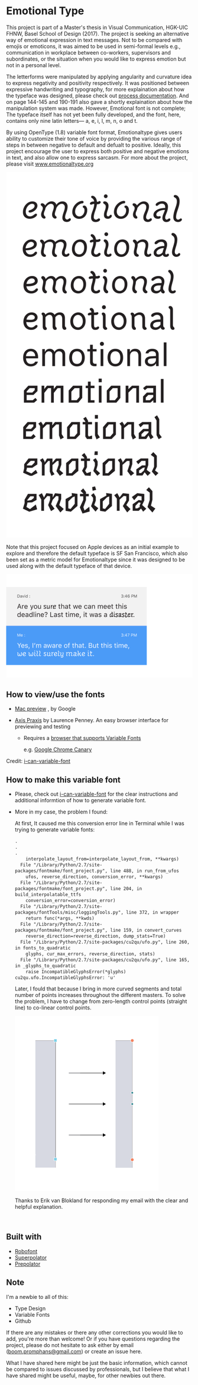 # Emotional Type #

This project is part of a Master's thesis in Visual Communication, HGK-UIC FHNW, Basel School of Design (2017). The project is seeking an alternative way of emotional expression in text messages. Not to be compared with emojis or emoticons, it was aimed to be used in semi-formal levels e.g., communication in workplace between co-workers, supervisors and subordinates, or the situation when you would like to express emotion but not in a personal level. 



The letterforms were manipulated by applying angularity and curvature idea to express negativity and positivity respectively. It was positioned between expressive handwriting and typography, for more explaination about how the typeface was designed, please check out [process documentation](https://www.dropbox.com/s/juh1nblepx19gpw/emotionaltype_processdocumentation.pdf?dl=0). And on page 144-145 and 190-191 also gave a shortly explaination about how the manipulation system was made. However, Emotional font is not complete; The typeface itself has not yet been fully developed, and the font, here, contains only nine latin letters— a, e, i, l, m, n, o and t.   



By using OpenType (1.8) variable font format, Emotionaltype gives users ability to customize their tone of voice by providing the various range of steps in between negative to default and defualt to positive. Ideally, this project encourage the user to express both positive and negative emotions in text, and also allow one to express sarcasm. For more about the project, please visit www.emotionaltype.org  



![image of all weights](https://github.com/boomwooq/emotionaltype/blob/master/screenshot/all_weights.png)

Note that this project focused on Apple devices as an initial example to explore and therefore the default typeface is SF San Francisco, which also been set as a metric model for Emotionaltype since it was designed to be used along with the default typeface of that device. 

![image of screenshot_2](https://github.com/boomwooq/emotionaltype/blob/master/screenshot/screenshot_2.png)



## How to view/use the fonts ## 

* [Mac preview](https://github.com/googlei18n/fontview/releases) , by Google

* [Axis Praxis](http://www.axis-praxis.org/)  by Laurence Penney. An easy browser interface for previewing and testing 

  * Requires a [browser that supports Variable Fonts](http://www.axis-praxis.org/blog/2017-04-05/17/how-to-get-variable-fonts-working-in-safari-chrome-and-firefox-macos)

    e.g. [Google Chrome Canary](https://www.google.com/chrome/browser/canary.html)

Credit: [i-can-variable-font](https://github.com/scribbletone/i-can-variable-font) 

## How to make this variable font ## 

* Please, check out [i-can-variable-font](https://github.com/scribbletone/i-can-variable-font) for the clear instructions and additional informtion of how to generate variable font. 

* More in my case, the problem I found: 

  At first, It caused me this conversion error line in Terminal while I was trying to generate variable fonts:

  ```terminal
  .
  .
  .
      interpolate_layout_from=interpolate_layout_from, **kwargs)
    File "/Library/Python/2.7/site-packages/fontmake/font_project.py", line 488, in run_from_ufos
      ufos, reverse_direction, conversion_error, **kwargs)
    File "/Library/Python/2.7/site-packages/fontmake/font_project.py", line 204, in build_interpolatable_ttfs
      conversion_error=conversion_error)
    File "/Library/Python/2.7/site-packages/fontTools/misc/loggingTools.py", line 372, in wrapper
      return func(*args, **kwds)
    File "/Library/Python/2.7/site-packages/fontmake/font_project.py", line 159, in convert_curves
      reverse_direction=reverse_direction, dump_stats=True)
    File "/Library/Python/2.7/site-packages/cu2qu/ufo.py", line 260, in fonts_to_quadratic
      glyphs, cur_max_errors, reverse_direction, stats)
    File "/Library/Python/2.7/site-packages/cu2qu/ufo.py", line 165, in _glyphs_to_quadratic
      raise IncompatibleGlyphsError(*glyphs)
  cu2qu.ufo.IncompatibleGlyphsError: 'u'
  ```

  Later, I fould that because I bring in more curved segments and total number of points increases throughout the different masters. To solve the problem, I have to change from zero-length control points (straight line) to co-linear control points.

  ![image of point](https://github.com/boomwooq/emotionaltype/blob/master/screenshot/colinearcontrolpoint-01.png)

  Thanks to Erik van Blokland for responding my email with the clear and helpful explanation. 

  ​

## Built with ##

* [Robofont](http://doc.robofont.com)
* [Superpolator](http://superpolator.com)
* [Prepolator](http://tools.typesupply.com)

## Note ##

I'm a newbie to all of this:

* Type Design
* Variable Fonts
* Github

If there are any mistakes or there any other corrections you would like to add, you're more than welcome! Or if you have questions regarding the project, please do not hesitate to ask either by email (boom.promphans@gmail.com) or create an issue here. 



What I have shared here might be just the basic information, which cannot be compared to issues discussed by professionals, but I believe that what I have shared might be useful, maybe, for other newbies out there. 
